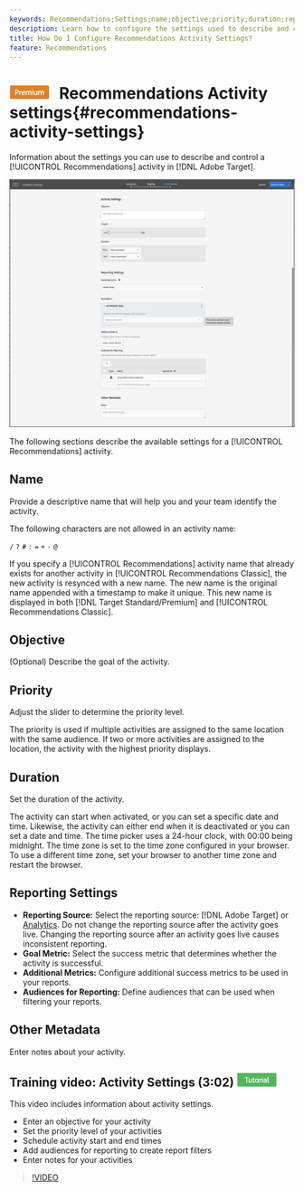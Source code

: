 ```yaml
---
keywords: Recommendations;Settings;name;objective;priority;duration;reporting settings;other metadata
description: Learn how to configure the settings used to describe and control a Recommendations activity in Adobe Target.
title: How Do I Configure Recommendations Activity Settings?
feature: Recommendations
---
```


# ![PREMIUM](/help/assets/premium.png) Recommendations Activity settings{#recommendations-activity-settings}

Information about the settings you can use to describe and control a [!UICONTROL Recommendations] activity in [!DNL Adobe Target].

![Recommendations Goals & Settings page](/help/c-recommendations/t-create-recs-activity/assets/recs-settings.png)

The following sections describe the available settings for a [!UICONTROL Recommendations] activity.

## Name

Provide a descriptive name that will help you and your team identify the activity.

The following characters are not allowed in an activity name:

`/`
`?`
`#`
`:`
`=`
`+`
`-`
`@`

If you specify a [!UICONTROL Recommendations] activity name that already exists for another activity in [!UICONTROL Recommendations Classic], the new activity is resynced with a new name. The new name is the original name appended with a timestamp to make it unique. This new name is displayed in both [!DNL Target Standard/Premium] and [!UICONTROL Recommendations Classic].

## Objective

(Optional) Describe the goal of the activity.

## Priority

Adjust the slider to determine the priority level.

The priority is used if multiple activities are assigned to the same location with the same audience. If two or more activities are assigned to the location, the activity with the highest priority displays.

## Duration

Set the duration of the activity.

The activity can start when activated, or you can set a specific date and time. Likewise, the activity can either end when it is deactivated or you can set a date and time. The time picker uses a 24-hour clock, with 00:00 being midnight. The time zone is set to the time zone configured in your browser. To use a different time zone, set your browser to another time zone and restart the browser.

## Reporting Settings

* **Reporting Source:** Select the reporting source: [!DNL Adobe Target] or [Analytics](/help/c-integrating-target-with-mac/a4t/a4t.md). Do not change the reporting source after the activity goes live. Changing the reporting source after an activity goes live causes inconsistent reporting.
* **Goal Metric:** Select the success metric that determines whether the activity is successful.
* **Additional Metrics:** Configure additional success metrics to be used in your reports.
* **Audiences for Reporting:** Define audiences that can be used when filtering your reports.

## Other Metadata

Enter notes about your activity.

## Training video: Activity Settings (3:02) ![Tutorial badge](/help/assets/tutorial.png)

This video includes information about activity settings.

* Enter an objective for your activity 
* Set the priority level of your activities 
* Schedule activity start and end times 
* Add audiences for reporting to create report filters 
* Enter notes for your activities

>[!VIDEO](https://video.tv.adobe.com/v/17381)